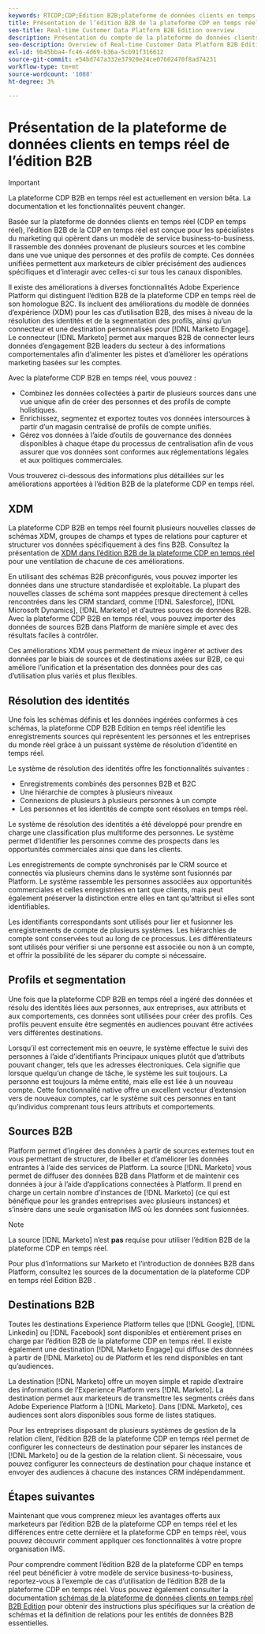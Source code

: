 ```yaml
---
keywords: RTCDP;CDP;Édition B2B;plateforme de données clients en temps réel;plateforme de données clients en temps réel;cdp en temps réel;b2b;cdp;Customer AI
title: Présentation de l’édition B2B de la plateforme CDP en temps réel
seo-title: Real-time Customer Data Platform B2B Edition overview
description: Présentation du compte de la plateforme de données clients en temps réel de l’édition B2B
seo-description: Overview of Real-time Customer Data Platform B2B Edition Account
exl-id: 9b45bba4-fc46-4d69-b36a-5cb91f316612
source-git-commit: e54bd747a332e37920e24ce07602470f8ad74231
workflow-type: tm+mt
source-wordcount: '1088'
ht-degree: 3%

---
```


# Présentation de la plateforme de données clients en temps réel de l’édition B2B

>[!IMPORTANT]
>
>La plateforme CDP B2B en temps réel est actuellement en version bêta. La documentation et les fonctionnalités peuvent changer.

Basée sur la plateforme de données clients en temps réel (CDP en temps réel), l’édition B2B de la CDP en temps réel est conçue pour les spécialistes du marketing qui opèrent dans un modèle de service business-to-business. Il rassemble des données provenant de plusieurs sources et les combine dans une vue unique des personnes et des profils de compte. Ces données unifiées permettent aux marketeurs de cibler précisément des audiences spécifiques et d’interagir avec celles-ci sur tous les canaux disponibles.

Il existe des améliorations à diverses fonctionnalités Adobe Experience Platform qui distinguent l’édition B2B de la plateforme CDP en temps réel de son homologue B2C. Ils incluent des améliorations du modèle de données d’expérience (XDM) pour les cas d’utilisation B2B, des mises à niveau de la résolution des identités et de la segmentation des profils, ainsi qu’un connecteur et une destination personnalisés pour [!DNL Marketo Engage]. Le connecteur [!DNL Marketo] permet aux marques B2B de connecter leurs données d’engagement B2B leaders du secteur à des informations comportementales afin d’alimenter les pistes et d’améliorer les opérations marketing basées sur les comptes.

Avec la plateforme CDP B2B en temps réel, vous pouvez :

* Combinez les données collectées à partir de plusieurs sources dans une vue unique afin de créer des personnes et des profils de compte holistiques.
* Enrichissez, segmentez et exportez toutes vos données intersources à partir d’un magasin centralisé de profils de compte unifiés.
* Gérez vos données à l’aide d’outils de gouvernance des données disponibles à chaque étape du processus de centralisation afin de vous assurer que vos données sont conformes aux réglementations légales et aux politiques commerciales.

Vous trouverez ci-dessous des informations plus détaillées sur les améliorations apportées à l’édition B2B de la plateforme CDP en temps réel.

## XDM

La plateforme CDP B2B en temps réel fournit plusieurs nouvelles classes de schémas XDM, groupes de champs et types de relations pour capturer et structurer vos données spécifiquement à des fins B2B. Consultez la présentation de [XDM dans l’édition B2B de la plateforme CDP en temps réel](./schemas/b2b.md) pour une ventilation de chacune de ces améliorations.

En utilisant des schémas B2B préconfigurés, vous pouvez importer les données dans une structure standardisée et exploitable. La plupart des nouvelles classes de schéma sont mappées presque directement à celles rencontrées dans les CRM standard, comme [!DNL Salesforce], [!DNL Microsoft Dynamics], [!DNL Marketo] et d’autres sources de données B2B. Avec la plateforme CDP B2B en temps réel, vous pouvez importer des données de sources B2B dans Platform de manière simple et avec des résultats faciles à contrôler.

Ces améliorations XDM vous permettent de mieux ingérer et activer des données par le biais de sources et de destinations axées sur B2B, ce qui améliore l’unification et la présentation des données pour des cas d’utilisation plus variés et plus flexibles.

## Résolution des identités

Une fois les schémas définis et les données ingérées conformes à ces schémas, la plateforme CDP B2B Edition en temps réel identifie les enregistrements sources qui représentent les personnes et les entreprises du monde réel grâce à un puissant système de résolution d’identité en temps réel.

Le système de résolution des identités offre les fonctionnalités suivantes :

* Enregistrements combinés des personnes B2B et B2C
* Une hiérarchie de comptes à plusieurs niveaux
* Connexions de plusieurs à plusieurs personnes à un compte
* Les personnes et les identités de compte sont résolues en temps réel.

Le système de résolution des identités a été développé pour prendre en charge une classification plus multiforme des personnes. Le système permet d’identifier les personnes comme des prospects dans les opportunités commerciales ainsi que dans les clients.

Les enregistrements de compte synchronisés par le CRM source et connectés via plusieurs chemins dans le système sont fusionnés par Platform. Le système rassemble les personnes associées aux opportunités commerciales et celles enregistrées en tant que clients, mais peut également préserver la distinction entre elles en tant qu’attribut si elles sont identifiables.

Les identifiants correspondants sont utilisés pour lier et fusionner les enregistrements de compte de plusieurs systèmes. Les hiérarchies de compte sont conservées tout au long de ce processus. Les différentiateurs sont utilisés pour vérifier si une personne est associée ou non à un compte, et offrir la possibilité de les séparer du compte si nécessaire.

## Profils et segmentation

Une fois que la plateforme CDP B2B en temps réel a ingéré des données et résolu des identités liées aux personnes, aux entreprises, aux attributs et aux comportements, ces données sont utilisées pour créer des profils. Ces profils peuvent ensuite être segmentés en audiences pouvant être activées vers différentes destinations.

Lorsqu’il est correctement mis en oeuvre, le système effectue le suivi des personnes à l’aide d’identifiants Principaux uniques plutôt que d’attributs pouvant changer, tels que les adresses électroniques. Cela signifie que lorsque quelqu’un change de tâche, le système les suit toujours. La personne est toujours la même entité, mais elle est liée à un nouveau compte. Cette fonctionnalité native offre un excellent vecteur d’extension vers de nouveaux comptes, car le système suit ces personnes en tant qu’individus comprenant tous leurs attributs et comportements.

## Sources B2B

Platform permet d’ingérer des données à partir de sources externes tout en vous permettant de structurer, de libeller et d’améliorer les données entrantes à l’aide des services de Platform. La source [!DNL Marketo] vous permet de diffuser des données B2B dans Platform et de maintenir ces données à jour à l’aide d’applications connectées à Platform. Il prend en charge un certain nombre d’instances de [!DNL Marketo] (ce qui est bénéfique pour les grandes entreprises avec plusieurs instances) et s’insère dans une seule organisation IMS où les données sont fusionnées.

>[!NOTE]
>
>La source [!DNL Marketo] n’est **pas** requise pour utiliser l’édition B2B de la plateforme CDP en temps réel.

Pour plus d’informations sur Marketo et l’introduction de données B2B dans Platform, consultez les sources de la documentation de la plateforme CDP en temps réel Édition B2B .

<!-- PLACEHOLDER [sources in Real-time CDP B2B Edition](./sources/b2b) -->

## Destinations B2B

Toutes les destinations Experience Platform telles que [!DNL Google], [!DNL Linkedin] ou [!DNL Facebook] sont disponibles et entièrement prises en charge par l’édition B2B de la plateforme CDP en temps réel. Il existe également une destination [!DNL Marketo Engage] qui diffuse des données à partir de [!DNL Marketo] ou de Platform et les rend disponibles en tant qu’audiences.

La destination [!DNL Marketo] offre un moyen simple et rapide d’extraire des informations de l’Experience Platform vers [!DNL Marketo]. La destination permet aux marketeurs de transmettre les segments créés dans Adobe Experience Platform à [!DNL Marketo]. Dans [!DNL Marketo], ces audiences sont alors disponibles sous forme de listes statiques.

Pour les entreprises disposant de plusieurs systèmes de gestion de la relation client, l’édition B2B de la plateforme CDP en temps réel permet de configurer les connecteurs de destination pour séparer les instances de [!DNL Marketo] ou de la gestion de la relation client. Si nécessaire, vous pouvez configurer les connecteurs de destination pour chaque instance et envoyer des audiences à chacune des instances CRM indépendamment.

## Étapes suivantes

Maintenant que vous comprenez mieux les avantages offerts aux marketeurs par l’édition B2B de la plateforme CDP en temps réel et les différences entre cette dernière et la plateforme CDP en temps réel, vous pouvez découvrir comment appliquer ces fonctionnalités à votre propre organisation IMS.

<!-- PLACEHOLDER [example use case for Real-time CDP B2B Edition]() -->

Pour comprendre comment l’édition B2B de la plateforme CDP en temps réel peut bénéficier à votre modèle de service business-to-business, reportez-vous à l’exemple de cas d’utilisation de l’édition B2B de la plateforme CDP en temps réel. Vous pouvez également consulter la documentation [schémas de la plateforme de données clients en temps réel B2B Edition](./schemas/b2b.md) pour obtenir des instructions plus spécifiques sur la création de schémas et la définition de relations pour les entités de données B2B essentielles.
